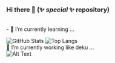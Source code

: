 ### Hi there 👋 (✨ _special_ ✨ repository)
<br>
- 🌱 I’m currently learning ...
<br>
      
 <!-- ![](https://github-readme-stats.vercel.app/api?username=garrati-0k&show_icons=true&theme=dracula&border_radius=5&include_all_commits=true) -->
      
![GitHub Stats](https://github-readme-stats.vercel.app/api?username=corrado98ggg&line_height=31.5&theme=onedark&show_icons=true&count_private=true&include_all_commits=true&hide=contribs,stars)
![Top Langs](https://github-readme-stats.vercel.app/api/top-langs/?username=corrado98ggg&layout=compact&theme=onedark&show)
<br>
🔭 I’m currently working like deku ...
<br>
![Alt Text](https://media.giphy.com/media/vFKqnCdLPNOKc/giphy.gif)

<!--
**corrado98ggg/corrado98ggg** is a ✨ _special_ ✨ repository because its `README.md` (this file) appears on your GitHub profile.

Here are some ideas to get you started:

- 🔭 I’m currently working on ...
- 🌱 I’m currently learning ...
- 👯 I’m looking to collaborate on ...
- 🤔 I’m looking for help with ...
- 💬 Ask me about ...
- 📫 How to reach me: ...
- 😄 Pronouns: ...
- ⚡ Fun fact: ...
-->
